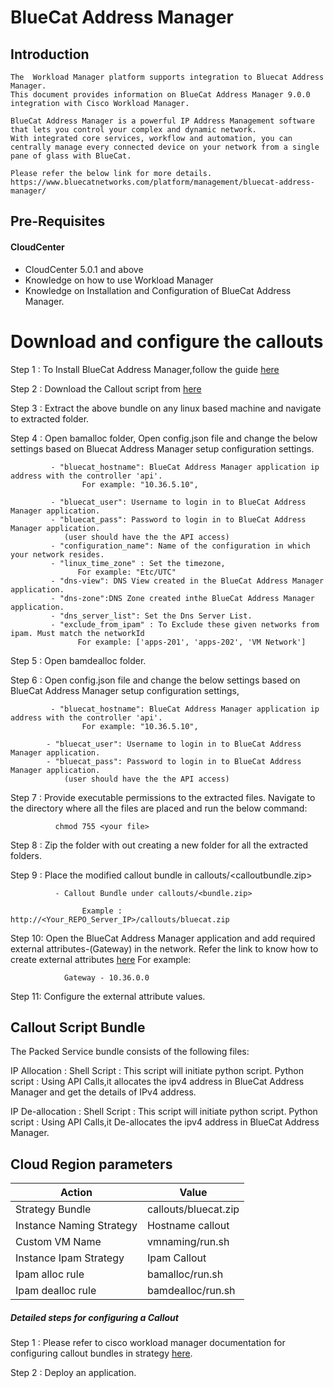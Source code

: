 # BlueCat Address Manager

## Introduction
    The  Workload Manager platform supports integration to Bluecat Address Manager.
    This document provides information on BlueCat Address Manager 9.0.0 integration with Cisco Workload Manager.

    BlueCat Address Manager is a powerful IP Address Management software that lets you control your complex and dynamic network. 
    With integrated core services, workflow and automation, you can centrally manage every connected device on your network from a single pane of glass with BlueCat.
    
    Please refer the below link for more details.
    https://www.bluecatnetworks.com/platform/management/bluecat-address-manager/
	
	
## Pre-Requisites
#### CloudCenter
- CloudCenter 5.0.1 and above
- Knowledge on how to use Workload Manager
- Knowledge on Installation and Configuration of BlueCat Address Manager.

# Download and configure the callouts	

   Step 1 : To Install BlueCat Address Manager,follow the guide [here](https://github.com/datacenter/cloudcentersuite/raw/master/Content/Networking/BlueCat/BlueCat%20Setup%20Guide.docx)
   
   Step 2 : Download the Callout script from [here](https://github.com/datacenter/cloudcentersuite/raw/master/Content/Networking/BlueCat/bluecat.zip)
   
   Step 3 : Extract the above bundle on any linux based machine and navigate to extracted folder. 
   
   Step 4 : Open bamalloc folder, Open config.json file and change the below settings based on Bluecat Address Manager setup configuration settings.
  
             - "bluecat_hostname": BlueCat Address Manager application ip address with the controller 'api'.
                    For example: "10.36.5.10",
                    
             - "bluecat_user": Username to login in to BlueCat Address Manager application. 
             - "bluecat_pass": Password to login in to BlueCat Address Manager application.
                (user should have the the API access) 
             - "configuration_name": Name of the configuration in which your network resides.
             - "linux_time_zone" : Set the timezone,
                   For example: "Etc/UTC"
             - "dns-view": DNS View created in the BlueCat Address Manager application.             
             - "dns-zone":DNS Zone created inthe BlueCat Address Manager application.   
             - "dns_server_list": Set the Dns Server List.
             - "exclude_from_ipam" : To Exclude these given networks from ipam. Must match the networkId
                   For example: ['apps-201', 'apps-202', 'VM Network']
   
   Step 5 : Open  bamdealloc folder.   
            
   Step 6 : Open config.json file and change the below settings based on BlueCat Address Manager setup configuration settings,
   
             - "bluecat_hostname": BlueCat Address Manager application ip address with the controller 'api'.
                    For example: "10.36.5.10",
                    
            - "bluecat_user": Username to login in to BlueCat Address Manager application. 
            - "bluecat_pass": Password to login in to BlueCat Address Manager application. 
                (user should have the the API access)
             
   Step 7 : Provide executable permissions to the extracted files. Navigate to the directory where all the files are placed and run the below command:
   
              chmod 755 <your file>
              
   Step 8 : Zip the folder with out creating a new folder for all the extracted folders.
   
   Step 9 : Place the modified callout bundle in callouts/<calloutbundle.zip>
   
              - Callout Bundle under callouts/<bundle.zip>
                    
                    Example : http://<Your_REPO_Server_IP>/callouts/bluecat.zip 
   
   Step 10: Open the BlueCat Address Manager application and add required external attributes-(Gateway) in the network.
            Refer the link to know how to create external attributes [here](https://github.com/datacenter/cloudcentersuite/raw/master/Content/Networking/BlueCat/BlueCat%20Setup%20Guide.docx)
            For example:
            
                Gateway - 10.36.0.0
          
   Step 11: Configure the external attribute values.
   

## Callout Script Bundle

The Packed Service bundle consists of the following files:

IP Allocation :
	Shell Script  : This script will initiate python script.
	Python script : Using API Calls,it allocates the ipv4 address in BlueCat Address Manager and get the details of IPv4 address.


IP De-allocation :
	Shell Script  : This script will initiate python script.
	Python script : Using API Calls,it De-allocates the ipv4 address in BlueCat Address Manager.

		
## Cloud Region parameters 

| Action | Value |
|  ------ |------ |
| Strategy Bundle|callouts/bluecat.zip
| Instance Naming Strategy|Hostname callout
| Custom VM Name|vmnaming/run.sh
| Instance Ipam Strategy|Ipam Callout
| Ipam alloc rule|bamalloc/run.sh
| Ipam dealloc rule |bamdealloc/run.sh


##### Detailed steps for configuring a Callout 

Step 1 : Please refer to cisco workload manager documentation for configuring callout bundles in strategy
           [here](https://docs.cloudcenter.cisco.com/display/SHARED/VM+Naming+and+IPAM+Strategies).
           
           
Step 2 : Deploy an application.



